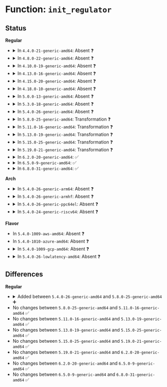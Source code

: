 # Function: <code>init_regulator</code>

## Status
<b>Regular</b>
<ul>
<li>
<details>
<summary>In <code>4.4.0-21-generic-amd64</code>: Absent ❓</summary>

```json
{
  "name": "init_regulator",
  "collision_type": "Unique Static",
  "inline_type": "Full",
  "funcs": [
    {
      "addr": 18446744071584676919,
      "name": "init_regulator",
      "external": false,
      "loc": "drivers/mfd/max8925-core.c:729",
      "file": "drivers/mfd/max8925-core.c",
      "inline": "not declared, inlined",
      "caller_inline": [
        "drivers/mfd/max8925-core.c:max8925_device_init"
      ],
      "caller_func": []
    }
  ],
  "symbols": []
}
```
</details>
</li>
<li>
<details>
<summary>In <code>4.8.0-22-generic-amd64</code>: Absent ❓</summary>

```json
{
  "name": "init_regulator",
  "collision_type": "Unique Static",
  "inline_type": "Full",
  "funcs": [
    {
      "addr": 18446744071585024679,
      "name": "init_regulator",
      "external": false,
      "loc": "drivers/mfd/max8925-core.c:729",
      "file": "drivers/mfd/max8925-core.c",
      "inline": "not declared, inlined",
      "caller_inline": [
        "drivers/mfd/max8925-core.c:max8925_device_init"
      ],
      "caller_func": []
    }
  ],
  "symbols": []
}
```
</details>
</li>
<li>
<details>
<summary>In <code>4.10.0-19-generic-amd64</code>: Absent ❓</summary>

```json
{
  "name": "init_regulator",
  "collision_type": "Unique Static",
  "inline_type": "Full",
  "funcs": [
    {
      "addr": 18446744071585208663,
      "name": "init_regulator",
      "external": false,
      "loc": "drivers/mfd/max8925-core.c:729",
      "file": "drivers/mfd/max8925-core.c",
      "inline": "not declared, inlined",
      "caller_inline": [
        "drivers/mfd/max8925-core.c:max8925_device_init"
      ],
      "caller_func": []
    }
  ],
  "symbols": []
}
```
</details>
</li>
<li>
<details>
<summary>In <code>4.13.0-16-generic-amd64</code>: Absent ❓</summary>

```json
{
  "name": "init_regulator",
  "collision_type": "Unique Static",
  "inline_type": "Full",
  "funcs": [
    {
      "addr": 18446744071585290719,
      "name": "init_regulator",
      "external": false,
      "loc": "drivers/mfd/max8925-core.c:729",
      "file": "drivers/mfd/max8925-core.c",
      "inline": "not declared, inlined",
      "caller_inline": [
        "drivers/mfd/max8925-core.c:max8925_device_init"
      ],
      "caller_func": []
    }
  ],
  "symbols": []
}
```
</details>
</li>
<li>
<details>
<summary>In <code>4.15.0-20-generic-amd64</code>: Absent ❓</summary>

```json
{
  "name": "init_regulator",
  "collision_type": "Unique Static",
  "inline_type": "Full",
  "funcs": [
    {
      "addr": 18446744071585718991,
      "name": "init_regulator",
      "external": false,
      "loc": "drivers/mfd/max8925-core.c:729",
      "file": "drivers/mfd/max8925-core.c",
      "inline": "not declared, inlined",
      "caller_inline": [
        "drivers/mfd/max8925-core.c:max8925_device_init"
      ],
      "caller_func": []
    }
  ],
  "symbols": []
}
```
</details>
</li>
<li>
<details>
<summary>In <code>4.18.0-10-generic-amd64</code>: Absent ❓</summary>

```json
{
  "name": "init_regulator",
  "collision_type": "Unique Static",
  "inline_type": "Full",
  "funcs": [
    {
      "addr": 18446744071585965024,
      "name": "init_regulator",
      "external": false,
      "loc": "drivers/mfd/max8925-core.c:729",
      "file": "drivers/mfd/max8925-core.c",
      "inline": "not declared, inlined",
      "caller_inline": [
        "drivers/mfd/max8925-core.c:max8925_device_init"
      ],
      "caller_func": []
    }
  ],
  "symbols": []
}
```
</details>
</li>
<li>
<details>
<summary>In <code>5.0.0-13-generic-amd64</code>: Absent ❓</summary>

```json
{
  "name": "init_regulator",
  "collision_type": "Unique Static",
  "inline_type": "Full",
  "funcs": [
    {
      "addr": 18446744071586101600,
      "name": "init_regulator",
      "external": false,
      "loc": "drivers/mfd/max8925-core.c:729",
      "file": "drivers/mfd/max8925-core.c",
      "inline": "not declared, inlined",
      "caller_inline": [
        "drivers/mfd/max8925-core.c:max8925_device_init"
      ],
      "caller_func": []
    }
  ],
  "symbols": []
}
```
</details>
</li>
<li>
<details>
<summary>In <code>5.3.0-18-generic-amd64</code>: Absent ❓</summary>

```json
{
  "name": "init_regulator",
  "collision_type": "Unique Static",
  "inline_type": "Full",
  "funcs": [
    {
      "addr": 18446744071586336975,
      "name": "init_regulator",
      "external": false,
      "loc": "drivers/mfd/max8925-core.c:726",
      "file": "drivers/mfd/max8925-core.c",
      "inline": "not declared, inlined",
      "caller_inline": [
        "drivers/mfd/max8925-core.c:max8925_device_init"
      ],
      "caller_func": []
    }
  ],
  "symbols": []
}
```
</details>
</li>
<li>
<details>
<summary>In <code>5.4.0-26-generic-amd64</code>: Absent ❓</summary>

```json
{
  "name": "init_regulator",
  "collision_type": "Unique Static",
  "inline_type": "Full",
  "funcs": [
    {
      "addr": 18446744071586485119,
      "name": "init_regulator",
      "external": false,
      "loc": "drivers/mfd/max8925-core.c:726",
      "file": "drivers/mfd/max8925-core.c",
      "inline": "not declared, inlined",
      "caller_inline": [
        "drivers/mfd/max8925-core.c:max8925_device_init"
      ],
      "caller_func": []
    }
  ],
  "symbols": []
}
```
</details>
</li>
<li>
<details>
<summary>In <code>5.8.0-25-generic-amd64</code>: Transformation ❓</summary>

```c
void init_regulator(struct max8925_chip * chip, struct max8925_platform_data * pdata)
```

```json
{
  "name": "init_regulator",
  "collision_type": "Unique Static",
  "inline_type": "No",
  "funcs": [
    {
      "addr": 0,
      "name": "init_regulator",
      "external": false,
      "loc": "drivers/mfd/max8925-core.c:726",
      "file": "drivers/mfd/max8925-core.c",
      "inline": "seen, unknown",
      "caller_inline": [],
      "caller_func": [
        "drivers/mfd/max8925-core.c:max8925_device_init"
      ]
    }
  ],
  "symbols": [
    {
      "addr": 18446744071587261184,
      "name": "init_regulator",
      "section": ".text",
      "bind": "STB_LOCAL",
      "size": 719
    },
    {
      "addr": 18446744071587263966,
      "name": "init_regulator.cold",
      "section": ".text",
      "bind": "STB_LOCAL",
      "size": 20
    }
  ]
}
```
</details>
</li>
<li>
<details>
<summary>In <code>5.11.0-16-generic-amd64</code>: Transformation ❓</summary>

```c
void init_regulator(struct max8925_chip * chip, struct max8925_platform_data * pdata)
```

```json
{
  "name": "init_regulator",
  "collision_type": "Unique Static",
  "inline_type": "No",
  "funcs": [
    {
      "addr": 0,
      "name": "init_regulator",
      "external": false,
      "loc": "drivers/mfd/max8925-core.c:726",
      "file": "drivers/mfd/max8925-core.c",
      "inline": "seen, unknown",
      "caller_inline": [],
      "caller_func": [
        "drivers/mfd/max8925-core.c:max8925_device_init"
      ]
    }
  ],
  "symbols": [
    {
      "addr": 18446744071587327088,
      "name": "init_regulator",
      "section": ".text",
      "bind": "STB_LOCAL",
      "size": 719
    },
    {
      "addr": 18446744071591511035,
      "name": "init_regulator.cold",
      "section": ".text",
      "bind": "STB_LOCAL",
      "size": 20
    }
  ]
}
```
</details>
</li>
<li>
<details>
<summary>In <code>5.13.0-19-generic-amd64</code>: Transformation ❓</summary>

```c
void init_regulator(struct max8925_chip * chip, struct max8925_platform_data * pdata)
```

```json
{
  "name": "init_regulator",
  "collision_type": "Unique Static",
  "inline_type": "No",
  "funcs": [
    {
      "addr": 0,
      "name": "init_regulator",
      "external": false,
      "loc": "drivers/mfd/max8925-core.c:726",
      "file": "drivers/mfd/max8925-core.c",
      "inline": "seen, unknown",
      "caller_inline": [],
      "caller_func": [
        "drivers/mfd/max8925-core.c:max8925_device_init"
      ]
    }
  ],
  "symbols": [
    {
      "addr": 18446744071587213520,
      "name": "init_regulator",
      "section": ".text",
      "bind": "STB_LOCAL",
      "size": 722
    },
    {
      "addr": 18446744071591454540,
      "name": "init_regulator.cold",
      "section": ".text",
      "bind": "STB_LOCAL",
      "size": 20
    }
  ]
}
```
</details>
</li>
<li>
<details>
<summary>In <code>5.15.0-25-generic-amd64</code>: Transformation ❓</summary>

```c
void init_regulator(struct max8925_chip * chip, struct max8925_platform_data * pdata)
```

```json
{
  "name": "init_regulator",
  "collision_type": "Unique Static",
  "inline_type": "No",
  "funcs": [
    {
      "addr": 0,
      "name": "init_regulator",
      "external": false,
      "loc": "drivers/mfd/max8925-core.c:726",
      "file": "drivers/mfd/max8925-core.c",
      "inline": "seen, unknown",
      "caller_inline": [],
      "caller_func": [
        "drivers/mfd/max8925-core.c:max8925_device_init"
      ]
    }
  ],
  "symbols": [
    {
      "addr": 18446744071587776000,
      "name": "init_regulator",
      "section": ".text",
      "bind": "STB_LOCAL",
      "size": 722
    },
    {
      "addr": 18446744071592516630,
      "name": "init_regulator.cold",
      "section": ".text",
      "bind": "STB_LOCAL",
      "size": 20
    }
  ]
}
```
</details>
</li>
<li>
<details>
<summary>In <code>5.19.0-21-generic-amd64</code>: Transformation ❓</summary>

```c
void init_regulator(struct max8925_chip * chip, struct max8925_platform_data * pdata)
```

```json
{
  "name": "init_regulator",
  "collision_type": "Unique Static",
  "inline_type": "No",
  "funcs": [
    {
      "addr": 0,
      "name": "init_regulator",
      "external": false,
      "loc": "drivers/mfd/max8925-core.c:726",
      "file": "drivers/mfd/max8925-core.c",
      "inline": "seen, unknown",
      "caller_inline": [],
      "caller_func": [
        "drivers/mfd/max8925-core.c:max8925_device_init"
      ]
    }
  ],
  "symbols": [
    {
      "addr": 18446744071589122784,
      "name": "init_regulator",
      "section": ".text",
      "bind": "STB_LOCAL",
      "size": 762
    },
    {
      "addr": 18446744071594385507,
      "name": "init_regulator.cold",
      "section": ".text",
      "bind": "STB_LOCAL",
      "size": 20
    }
  ]
}
```
</details>
</li>
<li>
<details>
<summary>In <code>6.2.0-20-generic-amd64</code>: ✅</summary>

```c
void init_regulator(struct max8925_chip * chip, struct max8925_platform_data * pdata)
```

```json
{
  "name": "init_regulator",
  "collision_type": "Unique Static",
  "inline_type": "No",
  "funcs": [
    {
      "addr": 18446744071590665408,
      "name": "init_regulator",
      "external": false,
      "loc": "drivers/mfd/max8925-core.c:726",
      "file": "drivers/mfd/max8925-core.c",
      "inline": "seen, unknown",
      "caller_inline": [],
      "caller_func": [
        "drivers/mfd/max8925-core.c:max8925_device_init"
      ]
    }
  ],
  "symbols": [
    {
      "addr": 18446744071590665408,
      "name": "init_regulator",
      "section": ".text",
      "bind": "STB_LOCAL",
      "size": 799
    }
  ]
}
```
</details>
</li>
<li>
<details>
<summary>In <code>6.5.0-9-generic-amd64</code>: ✅</summary>

```c
void init_regulator(struct max8925_chip * chip, struct max8925_platform_data * pdata)
```

```json
{
  "name": "init_regulator",
  "collision_type": "Unique Static",
  "inline_type": "No",
  "funcs": [
    {
      "addr": 18446744071591006336,
      "name": "init_regulator",
      "external": false,
      "loc": "drivers/mfd/max8925-core.c:720",
      "file": "drivers/mfd/max8925-core.c",
      "inline": "seen, unknown",
      "caller_inline": [],
      "caller_func": [
        "drivers/mfd/max8925-core.c:max8925_device_init"
      ]
    }
  ],
  "symbols": [
    {
      "addr": 18446744071591006336,
      "name": "init_regulator",
      "section": ".text",
      "bind": "STB_LOCAL",
      "size": 799
    }
  ]
}
```
</details>
</li>
<li>
<details>
<summary>In <code>6.8.0-31-generic-amd64</code>: ✅</summary>

```c
void init_regulator(struct max8925_chip * chip, struct max8925_platform_data * pdata)
```

```json
{
  "name": "init_regulator",
  "collision_type": "Unique Static",
  "inline_type": "No",
  "funcs": [
    {
      "addr": 18446744071591350320,
      "name": "init_regulator",
      "external": false,
      "loc": "drivers/mfd/max8925-core.c:719",
      "file": "drivers/mfd/max8925-core.c",
      "inline": "seen, unknown",
      "caller_inline": [],
      "caller_func": [
        "drivers/mfd/max8925-core.c:max8925_device_init"
      ]
    }
  ],
  "symbols": [
    {
      "addr": 18446744071591350320,
      "name": "init_regulator",
      "section": ".text",
      "bind": "STB_LOCAL",
      "size": 799
    }
  ]
}
```
</details>
</li>
</ul>
<b>Arch</b>
<ul>
<li>
<details>
<summary>In <code>5.4.0-26-generic-arm64</code>: Absent ❓</summary>

```json
{
  "name": "init_regulator",
  "collision_type": "Unique Static",
  "inline_type": "Full",
  "funcs": [
    {
      "addr": 18446603336499359416,
      "name": "init_regulator",
      "external": false,
      "loc": "drivers/mfd/max8925-core.c:726",
      "file": "drivers/mfd/max8925-core.c",
      "inline": "not declared, inlined",
      "caller_inline": [
        "drivers/mfd/max8925-core.c:max8925_device_init"
      ],
      "caller_func": []
    }
  ],
  "symbols": []
}
```
</details>
</li>
<li>
<details>
<summary>In <code>5.4.0-26-generic-armhf</code>: Absent ❓</summary>

```json
{
  "name": "init_regulator",
  "collision_type": "Unique Static",
  "inline_type": "Full",
  "funcs": [
    {
      "addr": 3231908136,
      "name": "init_regulator",
      "external": false,
      "loc": "drivers/mfd/max8925-core.c:726",
      "file": "drivers/mfd/max8925-core.c",
      "inline": "not declared, inlined",
      "caller_inline": [
        "drivers/mfd/max8925-core.c:max8925_device_init"
      ],
      "caller_func": []
    }
  ],
  "symbols": []
}
```
</details>
</li>
<li>
<details>
<summary>In <code>5.4.0-26-generic-ppc64el</code>: Absent ❓</summary>

```json
{
  "name": "init_regulator",
  "collision_type": "Unique Static",
  "inline_type": "Full",
  "funcs": [
    {
      "addr": 13835058055292590208,
      "name": "init_regulator",
      "external": false,
      "loc": "drivers/mfd/max8925-core.c:726",
      "file": "drivers/mfd/max8925-core.c",
      "inline": "not declared, inlined",
      "caller_inline": [
        "drivers/mfd/max8925-core.c:max8925_device_init"
      ],
      "caller_func": []
    }
  ],
  "symbols": []
}
```
</details>
</li>
<li>
<details>
<summary>In <code>5.4.0-24-generic-riscv64</code>: Absent ❓</summary>

```json
{
  "name": "init_regulator",
  "collision_type": "Unique Static",
  "inline_type": "Full",
  "funcs": [
    {
      "addr": 18446743936276599086,
      "name": "init_regulator",
      "external": false,
      "loc": "drivers/mfd/max8925-core.c:726",
      "file": "drivers/mfd/max8925-core.c",
      "inline": "not declared, inlined",
      "caller_inline": [
        "drivers/mfd/max8925-core.c:max8925_device_init"
      ],
      "caller_func": []
    }
  ],
  "symbols": []
}
```
</details>
</li>
</ul>
<b>Flavor</b>
<ul>
<li>
In <code>5.4.0-1009-aws-amd64</code>: Absent ❓
</li>
<li>
In <code>5.4.0-1010-azure-amd64</code>: Absent ❓
</li>
<li>
<details>
<summary>In <code>5.4.0-1009-gcp-amd64</code>: Absent ❓</summary>

```json
{
  "name": "init_regulator",
  "collision_type": "Unique Static",
  "inline_type": "Full",
  "funcs": [
    {
      "addr": 18446744071586433087,
      "name": "init_regulator",
      "external": false,
      "loc": "drivers/mfd/max8925-core.c:726",
      "file": "drivers/mfd/max8925-core.c",
      "inline": "not declared, inlined",
      "caller_inline": [
        "drivers/mfd/max8925-core.c:max8925_device_init"
      ],
      "caller_func": []
    }
  ],
  "symbols": []
}
```
</details>
</li>
<li>
<details>
<summary>In <code>5.4.0-26-lowlatency-amd64</code>: Absent ❓</summary>

```json
{
  "name": "init_regulator",
  "collision_type": "Unique Static",
  "inline_type": "Full",
  "funcs": [
    {
      "addr": 18446744071586544767,
      "name": "init_regulator",
      "external": false,
      "loc": "drivers/mfd/max8925-core.c:726",
      "file": "drivers/mfd/max8925-core.c",
      "inline": "not declared, inlined",
      "caller_inline": [
        "drivers/mfd/max8925-core.c:max8925_device_init"
      ],
      "caller_func": []
    }
  ],
  "symbols": []
}
```
</details>
</li>
</ul>

## Differences
<b>Regular</b>
<ul>
<li>
<details>
<summary>Added between <code>5.4.0-26-generic-amd64</code> and <code>5.8.0-25-generic-amd64</code> ➕</summary>

```c
void init_regulator(struct max8925_chip * chip, struct max8925_platform_data * pdata)
```
</details>
</li>
<li>
No changes between <code>5.8.0-25-generic-amd64</code> and <code>5.11.0-16-generic-amd64</code> ✅
</li>
<li>
No changes between <code>5.11.0-16-generic-amd64</code> and <code>5.13.0-19-generic-amd64</code> ✅
</li>
<li>
No changes between <code>5.13.0-19-generic-amd64</code> and <code>5.15.0-25-generic-amd64</code> ✅
</li>
<li>
No changes between <code>5.15.0-25-generic-amd64</code> and <code>5.19.0-21-generic-amd64</code> ✅
</li>
<li>
No changes between <code>5.19.0-21-generic-amd64</code> and <code>6.2.0-20-generic-amd64</code> ✅
</li>
<li>
No changes between <code>6.2.0-20-generic-amd64</code> and <code>6.5.0-9-generic-amd64</code> ✅
</li>
<li>
No changes between <code>6.5.0-9-generic-amd64</code> and <code>6.8.0-31-generic-amd64</code> ✅
</li>
</ul>
